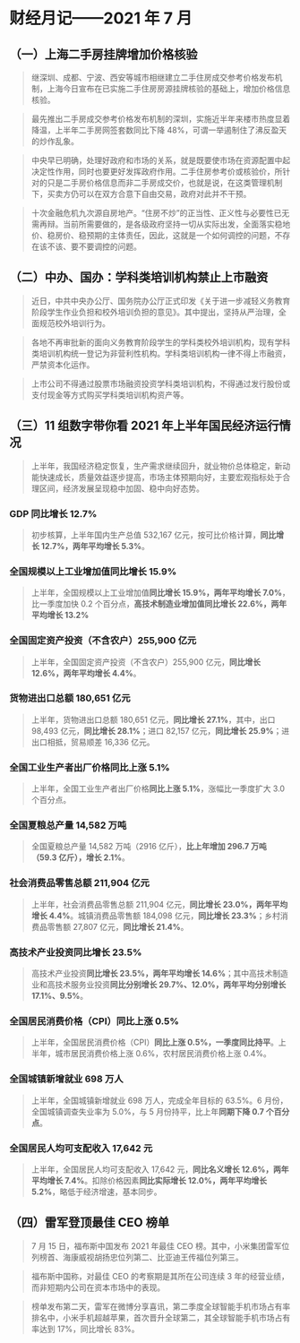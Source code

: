 # 财经月记——2021 年 7 月

## （一）上海二手房挂牌增加价格核验

> 继深圳、成都、宁波、西安等城市相继建立二手住房成交参考价格发布机制，上海今日宣布在已实施二手住房房源挂牌核验的基础上，增加价格信息核验。

> 最先推出二手房成交参考价格发布机制的深圳，实施近半年来楼市热度显着降温，上半年二手房网签套数同比下降 48%，可谓一举遏制住了沸反盈天的炒作乱象。

> 中央早已明确，处理好政府和市场的关系，就是既要使市场在资源配置中起决定性作用，同时也要更好发挥政府作用。二手住房参考价或核验价，所针对的只是二手房价格信息而非二手房成交价，也就是说，在这类管理机制下，买卖方仍可以在双方合意下自由交易，政府对此并不干预。

> 十次金融危机九次源自房地产。“住房不炒”的正当性、正义性与必要性已无需再辩。当前所需要做的，是各级政府坚持一切从实际出发，全面落实稳地价、稳房价、稳预期的主体责任，因此，这就是一个如何调控的问题，不存在该不该、要不要调控的问题。

## （二）中办、国办：学科类培训机构禁止上市融资

> 近日，中共中央办公厅、国务院办公厅正式印发《关于进一步减轻义务教育阶段学生作业负担和校外培训负担的意见》。其中提出，坚持从严治理，全面规范校外培训行为。

> 各地不再审批新的面向义务教育阶段学生的学科类校外培训机构，现有学科类培训机构统一登记为非营利性机构。学科类培训机构一律不得上市融资，严禁资本化运作。

> 上市公司不得通过股票市场融资投资学科类培训机构，不得通过发行股份或支付现金等方式购买学科类培训机构资产等。

## （三）11 组数字带你看 2021 年上半年国民经济运行情况

> 上半年，我国经济稳定恢复，生产需求继续回升，就业物价总体稳定，新动能快速成长，质量效益逐步提高，市场主体预期向好，主要宏观指标处于合理区间，经济发展呈现稳中加固、稳中向好态势。

### GDP 同比增长 12.7%

> 初步核算，上半年国内生产总值 532,167 亿元，按可比价格计算，**同比增长 12.7%，两年平均增长 5.3%**。

### 全国规模以上工业增加值同比增长 15.9%

> 上半年，全国规模以上工业增加值**同比增长 15.9%，两年平均增长 7.0%**，比一季度加快 0.2 个百分点，**高技术制造业增加值同比增长 22.6%，两年平均增长 13.2%**

### 全国固定资产投资（不含农户）255,900 亿元

> 上半年，全国固定资产投资（不含农户）255,900 亿元，**同比增长 12.6%，两年平均增长 4.4%**。

### 货物进出口总额 180,651 亿元

> 上半年，货物进出口总额 180,651 亿元，**同比增长 27.1%**，其中，出口 98,493 亿元，**同比增长 28.1%**；进口 82,157 亿元，**同比增长 25.9%**；进出口相抵，贸易顺差 16,336 亿元。

### 全国工业生产者出厂价格同比上涨 5.1%

> 上半年，全国工业生产者出厂价格**同比上涨 5.1%**，涨幅比一季度扩大 3.0 个百分点。

### 全国夏粮总产量 14,582 万吨

> 全国夏粮总产量 14,582 万吨（2916 亿斤），**比上年增加 296.7 万吨（59.3 亿斤），增长 2.1%**。

### 社会消费品零售总额 211,904 亿元

> 上半年，社会消费品零售总额 211,904 亿元，**同比增长 23.0%，两年平均增长 4.4%**。城镇消费品零售额 184,098 亿元，**同比增长 23.3%**；乡村消费品零售额 27,807 亿元，**同比增长 21.4%**。

### 高技术产业投资同比增长 23.5%

> 高技术产业投资**同比增长 23.5%，两年平均增长 14.6%**；其中高技术制造业和高技术服务业投资**同比分别增长 29.7%、12.0%，两年平均分别增长 17.1%、9.5%**。

### 全国居民消费价格（CPI）同比上涨 0.5%

> 上半年，全国居民消费价格（CPI）**同比上涨 0.5%，一季度同比持平**。上半年，城市居民消费价格上涨 0.6%，农村居民消费价格上涨 0.4%。

### 全国城镇新增就业 698 万人

> 上半年，全国城镇新增就业 698 万人，完成全年目标的 63.5%。6 月份，全国城镇调查失业率为 5.0%，与 5 月份持平，比上年**同期下降 0.7 个百分点**。

### 全国居民人均可支配收入 17,642 元

> 上半年，全国居民人均可支配收入 17,642 元，**同比名义增长 12.6%，两年平均增长 7.4%**。扣除价格因素**同比实际增长 12.0%，两年平均增长 5.2%**，略低于经济增速，基本同步。

## （四）雷军登顶最佳 CEO 榜单

> 7 月 15 日，福布斯中国发布 2021 年最佳 CEO 榜。其中，小米集团雷军位列榜首、海康威视胡扬忠位列第二、比亚迪王传福位列第三。

> 福布斯中国称，对最佳 CEO 的考察期是其所在公司连续 3 年的经营业绩，而非短期内公司在资本市场中的表现。

> 榜单发布第二天，雷军在微博分享喜讯，第二季度全球智能手机市场占有率排名中，小米手机超越苹果，首次晋升全球第二，其全球智能手机市场占有率达到 17%，同比增长 83%。

